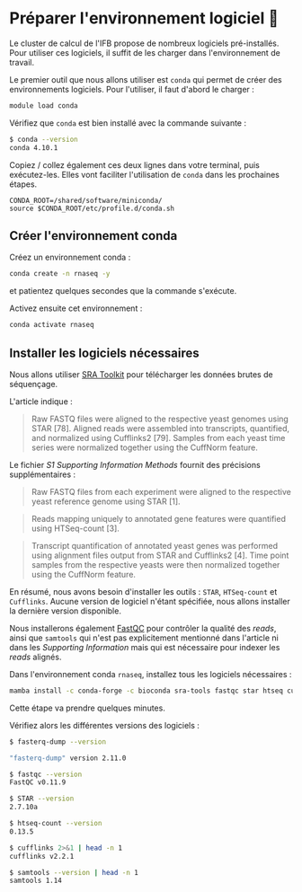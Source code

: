 # Préparer l'environnement logiciel 🧰

Le cluster de calcul de l'IFB propose de nombreux logiciels pré-installés. Pour utiliser ces logiciels, il suffit de les charger dans l'environnement de travail.

Le premier outil que nous allons utiliser est `conda` qui permet de créer des environnements logiciels. Pour l'utiliser, il faut d'abord le charger :

```bash
module load conda
```

Vérifiez que `conda` est bien installé avec la commande suivante :

```bash
$ conda --version
conda 4.10.1
```

Copiez / collez également ces deux lignes dans votre terminal, puis exécutez-les. Elles vont faciliter l'utilisation de `conda` dans les prochaines étapes.

```
CONDA_ROOT=/shared/software/miniconda/
source $CONDA_ROOT/etc/profile.d/conda.sh
```

## Créer l'environnement conda

Créez un environnement conda :

```bash
conda create -n rnaseq -y
```
et patientez quelques secondes que la commande s'exécute.

Activez ensuite cet environnement :

```bash
conda activate rnaseq
```

## Installer les logiciels nécessaires

Nous allons utiliser [SRA Toolkit](https://github.com/ncbi/sra-tools) pour télécharger les données brutes de séquençage.

L'article indique :

> Raw FASTQ files were aligned to the respective yeast genomes using STAR [78]. Aligned reads were assembled into transcripts, quantified, and normalized using Cufflinks2 [79]. Samples from each yeast time series were normalized together using the CuffNorm feature.

Le fichier *S1 Supporting Information Methods* fournit des précisions supplémentaires :

> Raw FASTQ files from each experiment were aligned to the respective yeast reference genome using STAR [1].

> Reads mapping uniquely to annotated gene features were quantified using HTSeq-count [3].

> Transcript quantification of annotated yeast genes was performed using alignment files output from STAR and Cufflinks2 [4]. Time point samples from the respective yeasts were then normalized together using the CuffNorm feature.

En résumé, nous avons besoin d'installer les outils : `STAR`, `HTSeq-count` et `Cufflinks`. Aucune version de logiciel n'étant spécifiée, nous allons installer la dernière version disponible.

Nous installerons également [FastQC](https://www.bioinformatics.babraham.ac.uk/projects/fastqc/) pour contrôler la qualité des *reads*, ainsi que `samtools` qui n'est pas explicitement mentionné dans l'article ni dans les *Supporting Information* mais qui est nécessaire pour indexer les *reads* alignés.

Dans l'environnement conda `rnaseq`, installez tous les logiciels nécessaires :

```bash
mamba install -c conda-forge -c bioconda sra-tools fastqc star htseq cufflinks samtools -y
```
Cette étape va prendre quelques minutes.

Vérifiez alors les différentes versions des logiciels :

```bash
$ fasterq-dump --version

"fasterq-dump" version 2.11.0
```

```bash
$ fastqc --version
FastQC v0.11.9
```

```bash
$ STAR --version
2.7.10a
```

```bash
$ htseq-count --version
0.13.5
```

```bash
$ cufflinks 2>&1 | head -n 1
cufflinks v2.2.1
```

```bash
$ samtools --version | head -n 1
samtools 1.14
```